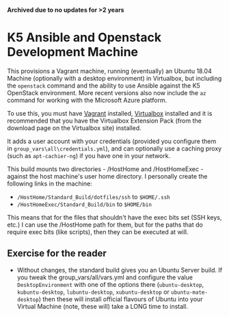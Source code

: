 **Archived due to no updates for >2 years**

# K5 Ansible and Openstack Development Machine

This provisions a Vagrant machine, running (eventually) an Ubuntu 18.04 Machine
(optionally with a desktop environment) in Virtualbox, but including the
`openstack` command and the ability to use Ansible against the K5 OpenStack
environment. More recent versions also now include the `az` command for working
with the Microsoft Azure platform.

To use this, you must have [Vagrant](https://vagrantup.com) installed,
[Virtualbox](https://virtualbox.org) installed and it is recommended that you
have the Virtualbox Extension Pack (from the download page on the Virtualbox
site) installed.

It adds a user account with your credentials (provided you configure them in
`group_vars\all\credentials.yml`), and can optionally use a caching proxy
(such as `apt-cachier-ng`) if you have one in your network.

This build mounts two directories - /HostHome and /HostHomeExec - against the
host machine's user home directory. I personally create the following links
in the machine:

* `/HostHome/Standard_Build/dotfiles/ssh` to `$HOME/.ssh`
* `/HostHomeExec/Standard_Build/bin` to `$HOME/bin`

This means that for the files that shouldn't have the exec bits set (SSH keys,
etc.) I can use the /HostHome path for them, but for the paths that do require
exec bits (like scripts), then they can be executed at will.

## Exercise for the reader

* Without changes, the standard build gives you an Ubuntu Server build. If you
tweak the group_vars/all/vars.yml and configure the value `DesktopEnvironment`
with one of the options there (`ubuntu-desktop`, `kubuntu-desktop`,
`lubuntu-desktop`, `xubuntu-desktop` or `ubuntu-mate-desktop`) then these will
install official flavours of Ubuntu into your Virtual Machine (note, these will)
take a LONG time to install.
